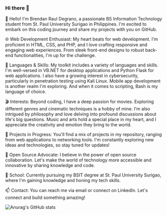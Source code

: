 ### Hi there 👋

👋 Hello! I'm Brendan Raul Degrano, a passionate BS Information Technology student from St. Paul University Surigao in Philippines. I'm excited to embark on this coding journey and share my projects with you on GitHub.

🌐 Web Development Enthusiast: My heart beats for web development. I'm proficient in HTML, CSS, and PHP, and I love crafting responsive and engaging web experiences. From sleek front-end designs to robust back-end functionalities, I'm up for the challenge.

💼 Languages & Skills: My toolkit includes a variety of languages and skills. I'm well-versed in VB.NET for desktop applications and Python Flask for web applications. I also have a growing interest in cybersecurity, particularly in penetration testing using Kali Linux. Mobile app development is another realm I'm exploring. And when it comes to scripting, Bash is my language of choice.

🎬 Interests: Beyond coding, I have a deep passion for movies. Exploring different genres and cinematic techniques is a hobby of mine. I'm also intrigued by philosophy and love delving into profound discussions about life's big questions. Music and arts hold a special place in my heart, and I appreciate the creativity and emotion they bring to the world.

🚀 Projects in Progress: You'll find a mix of projects in my repository, ranging from web applications to networking tools. I'm constantly exploring new ideas and technologies, so stay tuned for updates!

🌟 Open Source Advocate: I believe in the power of open source collaboration. Let's make the world of technology more accessible and innovative by sharing knowledge and code.

🏫 School: Currently pursuing my BSIT degree at St. Paul University Surigao, where I'm gaining knowledge and honing my tech skills.

📫 Contact: You can reach me via email or connect on LinkedIn. Let's connect and build something amazing!

![Anurag's GitHub stats](https://github-readme-stats.vercel.app/api?username=brendanqqwa&show=reviews,discussions_started,discussions_answered,prs_merged,prs_merged_percentage)
